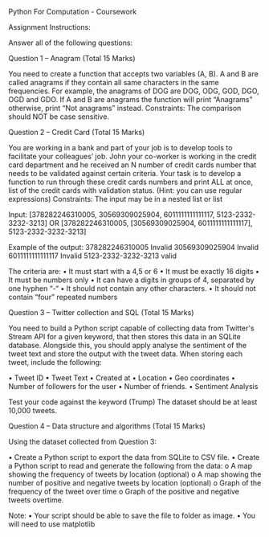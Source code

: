 Python For Computation - Coursework

Assignment Instructions:

Answer all of the following questions:

Question 1 – Anagram (Total 15 Marks)

You need to create a function that accepts two variables (A, B). A and B are called anagrams
if they contain all same characters in the same frequencies. For example, the anagrams of
DOG are DOG, ODG, GOD, DGO, OGD and GDO. If A and B are anagrams the function will print
“Anagrams” otherwise, print “Not anagrams” instead.
Constraints: The comparison should NOT be case sensitive.

Question 2 – Credit Card (Total 15 Marks)

You are working in a bank and part of your job is to develop tools to facilitate your colleagues’
job. John your co-worker is working in the credit card department and he received an N
number of credit cards number that needs to be validated against certain criteria. Your task
is to develop a function to run through these credit cards numbers and print ALL at once, list
of the credit cards with validation status. (Hint: you can use regular expressions)
Constraints: The input may be in a nested list or list

Input:
[378282246310005, 30569309025904, 6011111111111117, 5123-2332-3232-3213]
OR
[378282246310005, [30569309025904, 6011111111111117], 5123-2332-3232-3213]

Example of the output:
378282246310005 Invalid
30569309025904 Invalid
6011111111111117 Invalid
5123-2332-3232-3213 valid

The criteria are:
• It must start with a 4,5 or 6
• It must be exactly 16 digits
• It must be numbers only
• It can have a digits in groups of 4, separated by one hyphen “-“
• It should not contain any other characters.
• It should not contain “four” repeated numbers

Question 3 – Twitter collection and SQL (Total 15 Marks)

You need to build a Python script capable of collecting data from Twitter's Stream API for a
given keyword, that then stores this data in an SQLite database. Alongside this, you should
apply analyse the sentiment of the tweet text and store the output with the tweet data. When
storing each tweet, include the following:

• Tweet ID
• Tweet Text
• Created at
• Location
• Geo coordinates
• Number of followers for the user
• Number of friends.
• Sentiment Analysis

Test your code against the keyword (Trump)
The dataset should be at least 10,000 tweets.

Question 4 – Data structure and algorithms (Total 15 Marks)

Using the dataset collected from Question 3:

• Create a Python script to export the data from SQLite to CSV file.
• Create a Python script to read and generate the following from the data:
o A map showing the frequency of tweets by location (optional)
o A map showing the number of positive and negative tweets by location
(optional)
o Graph of the frequency of the tweet over time
o Graph of the positive and negative tweets overtime.

Note:
• Your script should be able to save the file to folder as image.
• You will need to use matplotlib